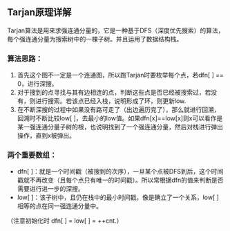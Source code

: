 ## Tarjan原理详解

Tarjan算法是用来求强连通分量的，它是一种基于DFS（深度优先搜索）的算法，每个强连通分量为搜索树中的一棵子树。并且运用了数据结构栈。

### 算法思路：
1. 首先这个图不一定是一个连通图，所以跑Tarjan时要枚举每个点，若dfn[ ] == 0，进行深搜。
2. 对于搜到的点寻找与其有边相连的点，判断这些点是否已经被搜索过，若没有，则进行搜索。若该点已经入栈，说明形成了环，则更新low.
3. 在不断深搜的过程中如果没有路可走了（出边遍历完了），那么就进行回溯，回溯时不断比较low[ ]，去最小的low值。如果dfn[x]==low[x]则x可以看作是某一强连通分量子树的根，也说明找到了一个强连通分量，然后对栈进行弹出操作，直到x被弹出。


### 两个重要数组：
* dfn[ ]：就是一个时间戳（被搜到的次序），一旦某个点被DFS到后，这个时间戳就不再改变（且每个点只有唯一的时间戳）。所以常根据dfn的值来判断是否需要进行进一步的深搜。
* low[ ]：该子树中，且仍在栈中的最小时间戳，像是确立了一个关系，low[ ]相等的点在同一强连通分量中。
  
（注意初始化时 dfn[ ] = low[ ] = ++cnt.）
